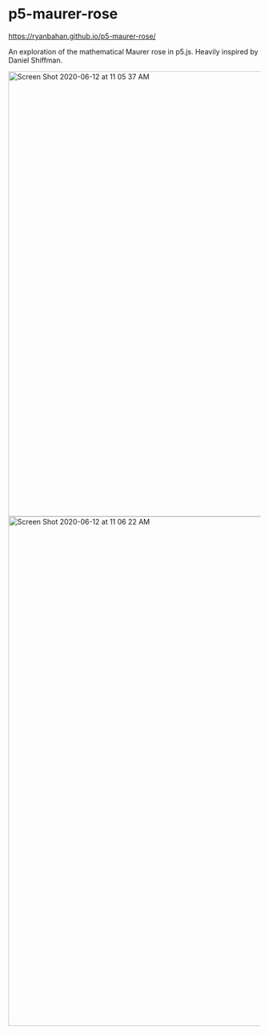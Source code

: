 # p5-maurer-rose

https://ryanbahan.github.io/p5-maurer-rose/


An exploration of the mathematical Maurer rose in p5.js. Heavily inspired by Daniel Shiffman.

<img width="889" alt="Screen Shot 2020-06-12 at 11 05 37 AM" src="https://user-images.githubusercontent.com/54119863/84528400-dcf2d980-ac9c-11ea-98e5-0754be607411.png">

<img width="1018" alt="Screen Shot 2020-06-12 at 11 06 22 AM" src="https://user-images.githubusercontent.com/54119863/84528433-ea0fc880-ac9c-11ea-9f12-d93f89d4ed5b.png">
